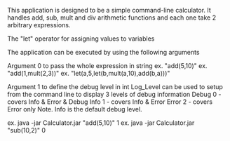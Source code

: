  This application is designed to be a simple command-line calculator.
 It handles add, sub, mult and div arithmetic functions and each one take 2 arbitrary expressions.

 The "let" operator for assigning values to variables



 The application can be executed by using the following arguments

 Argument 0 to pass the whole expression in string
 ex. "add(5,10)"
 ex. "add(1,mult(2,3))"
 ex. "let(a,5,let(b,mult(a,10),add(b,a)))"

 Argument 1 to define the debug level in int
 Log_Level can be used to setup from the command line to display 3 levels of debug information
 Debug 0 - covers Info & Error & Debug
 Info  1 - covers Info & Error
 Error 2 - covers Error only
 Note. Info is the default debug level.

 ex. java -jar Calculator.jar "add(5,10)" 1
 ex. java -jar Calculator.jar "sub(10,2)" 0

